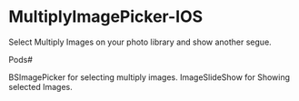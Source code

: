 # MultiplyImagePicker-IOS

Select Multiply Images on your photo library and show another segue.

Pods#

BSImagePicker for selecting multiply images.
ImageSlideShow for Showing selected Images.
